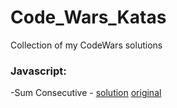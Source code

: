 # Code_Wars_Katas

Collection of my CodeWars solutions

### Javascript:

-Sum Consecutive - [solution](Javascript/Beginner%20Series%20%233%20Sum%20of%20Numbers/solution.js) [original](https://www.codewars.com/kata/55f2b110f61eb01779000053/train/javascript)
